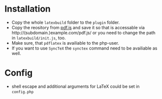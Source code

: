 Installation
============
* Copy the whole `latexbuild` folder to the `plugin` folder.
* Copy the reository from [pdf.js](http://mozilla.github.io/pdf.js/) and save it so that is
accessable via http://(subdomain.)example.com/pdf.js/ or you need to change the path in `latexbuild/init.js`, too.
* Make sure, that `pdflatex` is availiable to the php-user.
* If you want to use `SyncTeX` the `synctex` command need to be availiable as well.

Config
======
* shell escape and additional arguments for LaTeX could be set in `config.php`
  